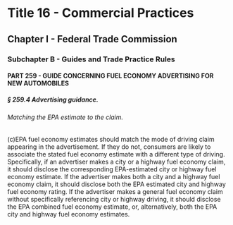 
# Title 16 - Commercial Practices
## Chapter I - Federal Trade Commission
### Subchapter B - Guides and Trade Practice Rules
#### PART 259 - GUIDE CONCERNING FUEL ECONOMY ADVERTISING FOR NEW AUTOMOBILES
##### § 259.4 Advertising guidance.
###### Matching the EPA estimate to the claim.

(c)EPA fuel economy estimates should match the mode of driving claim appearing in the advertisement. If they do not, consumers are likely to associate the stated fuel economy estimate with a different type of driving. Specifically, if an advertiser makes a city or a highway fuel economy claim, it should disclose the corresponding EPA-estimated city or highway fuel economy estimate. If the advertiser makes both a city and a highway fuel economy claim, it should disclose both the EPA estimated city and highway fuel economy rating. If the advertiser makes a general fuel economy claim without specifically referencing city or highway driving, it should disclose the EPA combined fuel economy estimate, or, alternatively, both the EPA city and highway fuel economy estimates.
